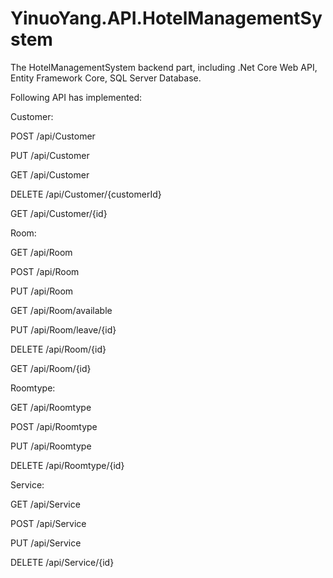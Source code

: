 # YinuoYang.API.HotelManagementSystem
The HotelManagementSystem backend part, including .Net Core Web API, Entity Framework Core, SQL Server Database.







Following API has implemented:

Customer:

POST
​/api​/Customer

PUT
​/api​/Customer

GET
​/api​/Customer

DELETE
​/api​/Customer​/{customerId}

GET
​/api​/Customer​/{id}

Room:

GET
​/api​/Room

POST
​/api​/Room

PUT
​/api​/Room

GET
​/api​/Room​/available

PUT
​/api​/Room​/leave​/{id}

DELETE
​/api​/Room​/{id}

GET
​/api​/Room​/{id}

Roomtype:

GET
​/api​/Roomtype

POST
​/api​/Roomtype

PUT
​/api​/Roomtype

DELETE
​/api​/Roomtype​/{id}

Service:

GET
​/api​/Service

POST
​/api​/Service

PUT
​/api​/Service

DELETE
​/api​/Service​/{id}
